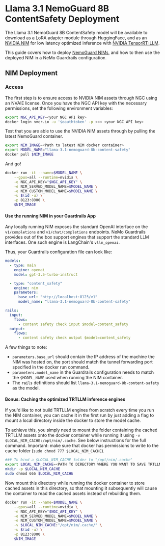 # Llama 3.1 NemoGuard 8B ContentSafety Deployment

The Llama 3.1 NemoGuard 8B ContentSafety model will be available to download as a LoRA adapter module through HuggingFace, and as an [NVIDIA NIM](https://docs.nvidia.com/nim/#nemoguard) for low latency optimized inference with [NVIDIA TensorRT-LLM](https://docs.nvidia.com/tensorrt-llm/index.html).

This guide covers how to deploy [NemoGuard NIMs](https://docs.nvidia.com/nim/#nemoguard), and how to then use the deployed NIM in a NeMo Guardrails configuration.

## NIM Deployment

### Access

The first step is to ensure access to NVIDIA NIM assets through NGC using an NVAIE license.
Once you have the NGC API key with the necessary permissions, set the following environment variables:

```bash
export NGC_API_KEY=<your NGC API key>
docker login nvcr.io -u '$oauthtoken' -p <<< <your NGC API key>
```

Test that you are able to use the NVIDIA NIM assets through by pulling the latest NemoGuard container.

```bash
export NIM_IMAGE=<Path to latest NIM docker container>
export MODEL_NAME="llama-3.1-nemoguard-8b-content-safety"
docker pull $NIM_IMAGE
```

And go!

```bash
docker run -it --name=$MODEL_NAME \
    --gpus=all --runtime=nvidia \
    -e NGC_API_KEY="$NGC_API_KEY" \
    -e NIM_SERVED_MODEL_NAME=$MODEL_NAME \
    -e NIM_CUSTOM_MODEL_NAME=$MODEL_NAME \
    -u $(id -u) \
    -p 8123:8000 \
    $NIM_IMAGE
```

#### Use the running NIM in your Guardrails App

Any locally running NIM exposes the standard OpenAI interface on the `v1/completions` and `v1/chat/completions` endpoints. NeMo Guardrails provides out of the box support engines that support the standard LLM interfaces. One such engine is LangChain's `vllm_openai`.

Thus, your Guardrails configuration file can look like:

```yaml
models:
  - type: main
    engine: openai
    model: gpt-3.5-turbo-instruct

  - type: "content_safety"
    engine: nim
    parameters:
      base_url: "http://localhost:8123/v1"
      model_name: "llama-3.1-nemoguard-8b-content-safety"

rails:
  input:
    flows:
      - content safety check input $model=content_safety
  output:
    flows:
      - content safety check output $model=content_safety
```

A few things to note:

- `parameters.base_url` should contain the IP address of the machine the NIM was hosted on, the port should match the tunnel forwarding port specified in the docker run command.
- `parameters.model_name` in the Guardrails configuration needs to match the `$MODEL_NAME` used when running the NIM container.
- The `rails` definitions should list `llama-3.1-nemoguard-8b-content-safety` as the model.

#### Bonus: Caching the optimized TRTLLM inference engines

If you'd like to not build TRTLLM engines from scratch every time you run the NIM container, you can cache it in the first run by just adding a flag to mount a local directory inside the docker to store the model cache.

To achieve this, you simply need to mount the folder containing the cached TRTLLM assets onto the docker container while running it using `-v $LOCAL_NIM_CACHE:/opt/nim/.cache`. See below instructions for the full command. Important: make sure that docker has permissions to write to the cache folder (`sudo chmod 777 $LOCAL_NIM_CACHE`).

```bash
### To bind a $LOCAL_NIM_CACHE folder to "/opt/nim/.cache"
export LOCAL_NIM_CACHE=<PATH TO DIRECTORY WHERE YOU WANT TO SAVE TRTLLM ENGINE ASSETS>
mkdir -p $LOCAL_NIM_CACHE
sudo chmod 666 $LOCAL_NIM_CACHE
```

Now mount this directory while running the docker container to store cached assets in this directory, so that mounting it subsequently will cause the container to read the cached assets instead of rebuilding them.

```bash
docker run -it --name=$MODEL_NAME \
    --gpus=all --runtime=nvidia \
    -e NGC_API_KEY="$NGC_API_KEY" \
    -e NIM_SERVED_MODEL_NAME=$MODEL_NAME \
    -e NIM_CUSTOM_MODEL_NAME=$MODEL_NAME \
    -v $LOCAL_NIM_CACHE:"/opt/nim/.cache/" \
    -u $(id -u) \
    -p 8123:8000 \
    $NIM_IMAGE
```
